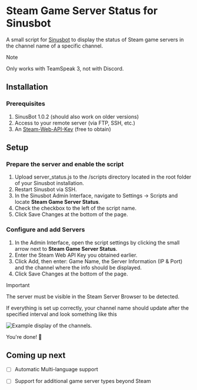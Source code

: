 # Steam Game Server Status for Sinusbot

A small script for [Sinusbot](https://github.com/SinusBot) to display the status of Steam game servers in the channel name of a specific channel.

> [!NOTE]
> Only works with TeamSpeak 3, not with Discord.

## Installation

### Prerequisites
1. SinusBot 1.0.2 (should also work on older versions)
2. Access to your remote server (via FTP, SSH, etc.)
3. An [Steam-Web-API-Key](https://steamcommunity.com/dev/apikey) (free to obtain)

## Setup

### Prepare the server and enable the script
1. Upload server_status.js to the /scripts directory located in the root folder of your Sinusbot installation.
2. Restart Sinusbot via SSH.
3. In the Sinusbot Admin Interface, navigate to Settings -> Scripts and locate **Steam Game Server Status**.
4. Check the checkbox to the left of the script name.
5. Click Save Changes at the bottom of the page.

### Configure and add Servers
1. In the Admin Interface, open the script settings by clicking the small arrow next to **Steam Game Server Status**.
2. Enter the Steam Web API Key you obtained earlier.
3. Click Add, then enter: Game Name, the Server Information (IP & Port) and the channel where the info should be displayed.
4. Click Save Changes at the bottom of the page.


> [!IMPORTANT]
> The server must be visible in the Steam Server Browser to be detected.

If everything is set up correctly, your channel name should update after the specified interval and look something like this

![Example display of the channels.](http://185.230.163.154/uploads/done.png)

You're done! :partying_face:

## Coming up next
- [ ] Automatic Multi-language support
- [ ] Support for additional game server types beyond Steam

